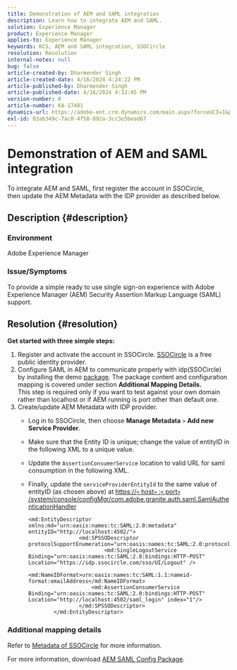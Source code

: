 ```yaml
---
title: Demonstration of AEM and SAML integration
description: Learn how to integrate AEM and SAML.
solution: Experience Manager
product: Experience Manager
applies-to: Experience Manager
keywords: KCS, AEM and SAML integration, SSOCircle
resolution: Resolution
internal-notes: null
bug: false
article-created-by: Dharmender Singh
article-created-date: 4/16/2024 4:24:22 PM
article-published-by: Dharmender Singh
article-published-date: 4/16/2024 4:32:45 PM
version-number: 8
article-number: KA-17481
dynamics-url: https://adobe-ent.crm.dynamics.com/main.aspx?forceUCI=1&pagetype=entityrecord&etn=knowledgearticle&id=7d3210c6-0dfc-ee11-a1fe-6045bd026dc7
exl-id: 03ab349c-7ac0-4f58-892a-3cc3e5bead67
---
```

# Demonstration of AEM and SAML integration


To integrate AEM and SAML, first register the account in SSOCircle, then update the AEM Metadata with the IDP provider as described below.

## Description {#description}


### <b>Environment</b>

Adobe Experience Manager

### <b>Issue/Symptoms</b>

To provide a simple ready to use single sign-on experience with Adobe Experience Manager (AEM) Security Assertion Markup Language (SAML) support.


## Resolution {#resolution}


<b>Get started with three simple steps:</b>

1. Register and activate the account in SSOCircle. [SSOCircle](https://www.ssocircle.com/en/) is a free public identity provider.
2. Configure SAML in AEM to communicate properly with idp(SSOCircle) by installing the demo [package](https://files.acrobat.com/a/preview/d0017bf5-c35a-483e-80a0-d6bfb0526299). The package content and configuration mapping is covered under section <b>Additional Mapping Details.</b>    
    This step is required only if you want to test against your own domain rather than localhost or if AEM running is port other than default one.
3. Create/update AEM Metadata with IDP provider.
    - Log in to SSOCircle, then choose <b>Manage Metadata</b> `>`  <b>Add new Service Provider</b>.
    - Make sure that the Entity ID is unique; change the value of entityID in the following XML to a unique value.
    - Update the `AssertionConsumerService` location to valid URL for saml consumption in the following XML.
    - Finally, update the `serviceProviderEntityId` to the same value of entityID (as chosen above) at [https://`<` host`>` :`<` port`>` /system/console/configMgr/com.adobe.granite.auth.saml.SamlAuthenticationHandler](https://<host>:<port>/system/console/configMgr/com.adobe.granite.auth.saml.SamlAuthenticationHandler)        


        ```
        <md:EntityDescriptor xmlns:md="urn:oasis:names:tc:SAML:2.0:metadata" entityID="http://localhost:4502/">
                        <md:SPSSODescriptor protocolSupportEnumeration="urn:oasis:names:tc:SAML:2.0:protocol">
                                <md:SingleLogoutService Binding="urn:oasis:names:tc:SAML:2.0:bindings:HTTP-POST" Location="https://idp.ssocircle.com/sso/UI/Logout" />
                                <md:NameIDFormat>urn:oasis:names:tc:SAML:1.1:nameid-format:emailAddress</md:NameIDFormat>        
                            <md:AssertionConsumerService Binding="urn:oasis:names:tc:SAML:2.0:bindings:HTTP-POST" Location="http://localhost:4502/saml_login" index="1"/>    
                        </md:SPSSODescriptor>
                </md:EntityDescriptor>
        ```


### Additional mapping details

Refer to [Metadata of SSOCircle](https://idp.ssocircle.com/) for more information.

For more information, download [AEM SAML Config Package](https://acrobat.adobe.com/link/track?uri=urn%3Aaaid%3Ascds%3AUS%3Ad0017bf5-c35a-483e-80a0-d6bfb0526299).

